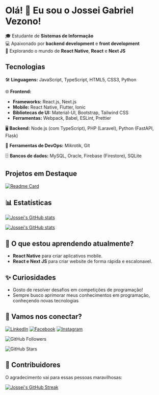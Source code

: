 # Olá! 👋 Eu sou o Jossei Gabriel Vezono!

🎓 Estudante de **Sistemas de Informação**  
💻 Apaixonado por **backend development** e **front development**  
🚀 Explorando o mundo de **React Native**, **React** e **Next JS**

## Tecnologias

🛠 **Linguagens:** JavaScript, TypeScript, HTML5, CSS3, Python

🌐 **Frontend:**

- **Frameworks:** React.js, Next.js
- **Mobile:** React Native, Flutter, Ionic
- **Bibliotecas de UI:** Material-UI, Bootstrap, Tailwind CSS
- **Ferramentas:** Webpack, Babel, ESLint, Prettier

🖥️ **Backend:** Node.js (com TypeScript), PHP (Laravel), Python (FastAPI, Flask)

🔧 **Ferramentas de DevOps:** Mikrotik, Git

🗄️ **Bancos de dados:** MySQL, Oracle, Firebase (Firestore), SQLite

## Projetos em Destaque

[![Readme Card](https://github-readme-stats.vercel.app/api/pin/?username=JGVezono&repo=Ping&theme=radical&show_owner=true)](https://github.com/JGVezono/Ping)

## 📊 Estatísticas

[![Jossei's GitHub stats](https://github-readme-stats.vercel.app/api?username=JGVezono&show_icons=true&show=reviews,discussions_started,discussions_answered,prs_merged,prs_merged_percentage&theme=radical&locale=pt-br)](https://github.com/JGVezono)

[![Jossei's GitHub stats](https://github-readme-stats.vercel.app/api/top-langs/?username=JGVezono&locale=pt-br&theme=radical)](https://github.com/JGVezono)

## 🌱 O que estou aprendendo atualmente?

- **React Native** para criar aplicativos mobile.
- **React e Next JS** para criar website de forma rápida e escalonavel.

## ✨ Curiosidades

- Gosto de resolver desafios em competições de programação!
- Sempre busco aprimorar meus conhecimentos em programação, conheçendo novas tecnologias

## 🔗 Vamos nos conectar?

[![LinkedIn](https://img.shields.io/badge/linkedin-%230077B5.svg?style=for-the-badge&logo=linkedin&logoColor=white)](https://www.linkedin.com/in/jossei-gabriel-vezono)
[![Facebook](https://img.shields.io/badge/Facebook-%231877F2.svg?style=for-the-badge&logo=Facebook&logoColor=white)](https://www.facebook.com/jossei.gabriel)
[![Instagram](https://img.shields.io/badge/Instagram-%23E4405F.svg?style=for-the-badge&logo=Instagram&logoColor=white)](https://www.instagram.com/j.g.vezono/)

![GitHub Followers](https://img.shields.io/github/followers/JGVezono?label=Followers)

![GitHub Stars](https://img.shields.io/github/stars/JGVezono?label=Stars)

## 💬 Contribuidores

O agradecimento vai para essas pessoas maravilhosas:

[![Jossei's GitHub Streak](https://github-readme-streak-stats.herokuapp.com/?user=JGVezono&theme=radical&locale=pt-br)](https://github.com/JGVezono)
